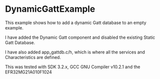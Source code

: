 # DynamicGattExample

This example shows how to add a dynamic Gatt database to an empty example.

I have added the Dynamic Gatt component and disabled the existing Static Gatt Database.

I have also added app_gattdb.c/h, which is where all the services and Characteristics are defined.

This was tested with SDK 3.2.x, GCC GNU Compiler v10.2.1 and the EFR32MG21A010F1024 
